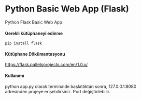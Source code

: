 # Python Basic Web App (Flask)
  Python Flask Basic Web App

#### Gerekli kütüphaneyi edinme
    pip install flask

#### Kütüphane Dökümantasyonu
https://flask.palletsprojects.com/en/1.0.x/


#### Kullanımı     
python app.py olarak terminalde başlattıktan sonra, 127.0.0.1:8080 adresinden projeye erişebilirsiniz. Port değiştirilebilir.
